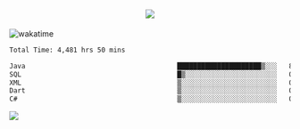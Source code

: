 <h1 align="center">
  <img src="https://readme-typing-svg.herokuapp.com/?font=Righteous&size=35&center=true&vCenter=true&width=500&height=70&duration=4000&lines=Hi!+%F0%9F%91%8B+I%27m+Ali%20Osman!;" />
</h1>


![wakatime](https://wakatime.com/share/@aliosmanoktar/3a8ffe71-6da4-4964-913b-2f09afbe53bf.svg?cache=none)
<!--START_SECTION:waka-->

```txt
Total Time: 4,481 hrs 50 mins

Java                                      █████████████████████▒░░░   85.47 %
SQL                                       █▒░░░░░░░░░░░░░░░░░░░░░░░   05.53 %
XML                                       ▒░░░░░░░░░░░░░░░░░░░░░░░░   01.91 %
Dart                                      ▒░░░░░░░░░░░░░░░░░░░░░░░░   01.55 %
C#                                        ▒░░░░░░░░░░░░░░░░░░░░░░░░   00.82 %
```

<!--END_SECTION:waka-->

<img src="https://profile-counter.glitch.me/aliosmanoktar/count.svg" />

